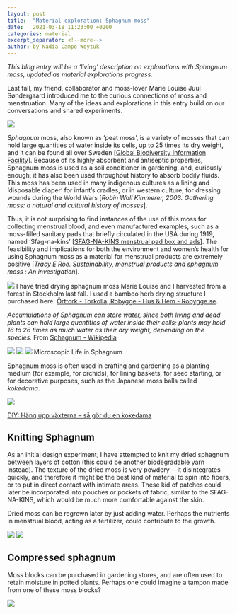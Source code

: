 ```yaml
---
layout: post
title:  "Material exploration: Sphagnum moss"
date:   2021-03-18 11:23:00 +0200
categories: material
excerpt_separator: <!--more-->
author: by Nadia Campo Woytuk
---
```


_This blog entry will be a ‘living’ description on explorations with Sphagnum moss, updated as material explorations progress._

Last fall, my friend, collaborator and moss-lover Marie Louise Juul Søndergaard introduced me to the curious connections of moss and menstruation. Many of the ideas and explorations in this entry build on our conversations and shared experiments.

![](/menstrual-care-blog/assets/images/IMG_1242.jpg)

<!--more-->

_Sphagnum_ moss, also known as ‘peat moss’, is a variety of mosses that can hold large quantities of water inside its cells, up to 25 times its dry weight, and it can be found all over Sweden [[Global Biodiversity Information Facility](https://www.gbif.org/species/144105015)]. Because of its highly absorbent and antiseptic properties, Sphagnum moss is used as a soil conditioner in gardening, and, curiously enough, it has also been used throughout history to absorb bodily fluids. This moss has been used in many indigenous cultures as a lining and ‘disposable diaper’ for infant’s cradles, or in western culture, for dressing wounds during the World Wars [_Robin Wall Kimmerer, 2003. Gathering moss: a natural and cultural history of mosses_]. 

Thus, it is not surprising to find instances of the use of this moss for collecting menstrual blood, and even manufactured examples, such as a moss-filled sanitary pads that briefly circulated in the USA during 1919, named ‘Sfag-na-kins’ [[SFAG-NA-KINS menstrual pad box and ads](http://www.mum.org/sfagnak.htm)]. The feasibility and implications for both the environment and women’s health for using Sphagnum moss as a material for menstrual products are extremely positive [_Tracy E Roe. Sustainability, menstrual products and sphagnum moss : An investigation_]. 

![](/menstrual-care-blog/assets/images/IMG_1420.jpg)
I have tried drying sphagnum moss Marie Louise and I harvested from a forest in Stockholm last fall. I used a bamboo herb drying structure I purchased here: [Örttork - Torkolla, Robygge - Hus & Hem - Robygge.se](https://robygge.se/hus-hem/orttork-torkolla-robygge/).

_Accumulations of Sphagnum can store water, since both living and dead plants can hold large quantities of water inside their cells; plants may hold 16 to 26 times as much water as their dry weight, depending on the species._ From [Sphagnum - Wikipedia](https://en.wikipedia.org/wiki/Sphagnum)

![](/menstrual-care-blog/assets/images/sphagnum-cropped.jpg)
![](/menstrual-care-blog/assets/images/wildlifetrusts_40330515945.jpg)
![](/menstrual-care-blog/assets/images/21629_3.jpg)
Microscopic Life in Sphagnum


Sphagnum moss is often used in crafting and gardening as a planting medium (for example, for orchids), for lining baskets, for seed starting, or for decorative purposes, such as the Japanese moss balls called _kokedama_.

![](/menstrual-care-blog/assets/images/kokedama%20jpg.jpg)

[DIY: Häng upp växterna – så gör du en kokedama](https://www.residencemagazine.se/diy/diy-hang-upp-vaxterna-sa-gor-du-en-kokedama/3795003)


## Knitting Sphagnum
As an initial design experiment, I have attempted to knit my dried sphagnum between layers of cotton (this could be another biodegradable yarn instead). The texture of the dried moss is very powdery —it disintegrates quickly, and therefore it might be the best kind of material to spin into fibers, or to put in direct contact with intimate areas.
These kid of patches could later be incorporated into pouches or pockets of fabric, similar to the SFAG-NA-KINS, which would be much more comfortable against the skin.

Dried moss can be regrown later by just adding water. Perhaps the nutrients in menstrual blood, acting as a fertilizer, could contribute to the growth.

![](/menstrual-care-blog/assets/images/IMG_3983.jpeg)
![](/menstrual-care-blog/assets/images/IMG_3986.jpeg)


## Compressed sphagnum
Moss blocks can be purchased in gardening stores, and are often used to retain moisture in potted plants. Perhaps one could imagine a tampon made from one of these moss blocks?

![](/menstrual-care-blog/assets/images/2749_2955_large.jpg)

